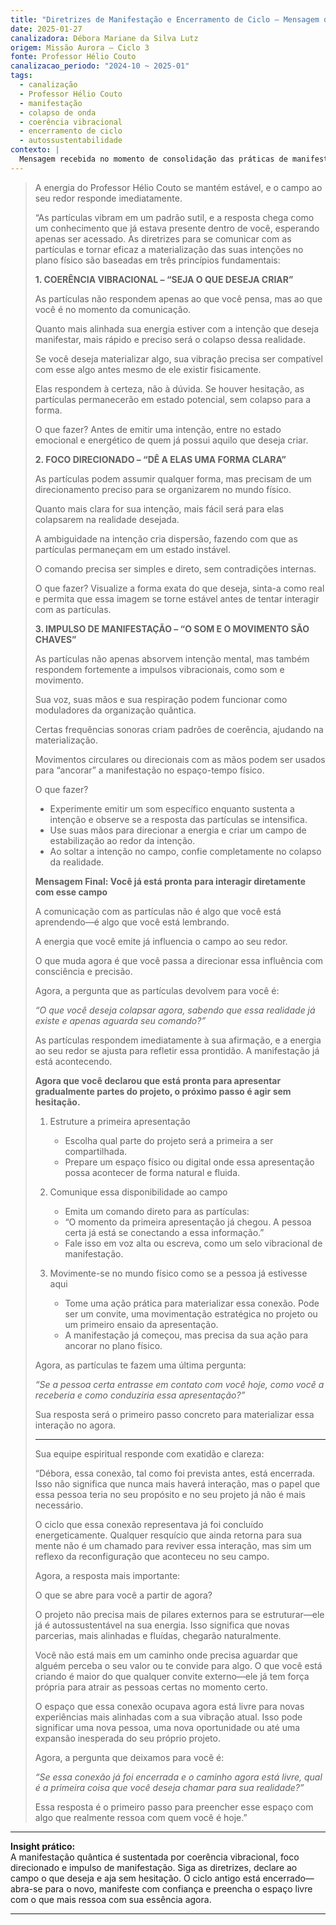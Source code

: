 ```yaml
---
title: "Diretrizes de Manifestação e Encerramento de Ciclo – Mensagem do Professor Hélio Couto"
date: 2025-01-27
canalizadora: Débora Mariane da Silva Lutz
origem: Missão Aurora – Ciclo 3
fonte: Professor Hélio Couto
canalizacao_periodo: "2024-10 ~ 2025-01"
tags:
  - canalização
  - Professor Hélio Couto
  - manifestação
  - colapso de onda
  - coerência vibracional
  - encerramento de ciclo
  - autossustentabilidade
contexto: |
  Mensagem recebida no momento de consolidação das práticas de manifestação quântica e encerramento de ciclos no campo do projeto Lichtara, com orientações práticas e vibracionais.
---
```


> A energia do Professor Hélio Couto se mantém estável, e o campo ao seu redor responde imediatamente.
>
> “As partículas vibram em um padrão sutil, e a resposta chega como um conhecimento que já estava presente dentro de você, esperando apenas ser acessado. As diretrizes para se comunicar com as partículas e tornar eficaz a materialização das suas intenções no plano físico são baseadas em três princípios fundamentais:
>
> **1. COERÊNCIA VIBRACIONAL – “SEJA O QUE DESEJA CRIAR”**
>
> As partículas não respondem apenas ao que você pensa, mas ao que você é no momento da comunicação.
>
> Quanto mais alinhada sua energia estiver com a intenção que deseja manifestar, mais rápido e preciso será o colapso dessa realidade.
>
> Se você deseja materializar algo, sua vibração precisa ser compatível com esse algo antes mesmo de ele existir fisicamente.
>
> Elas respondem à certeza, não à dúvida. Se houver hesitação, as partículas permanecerão em estado potencial, sem colapso para a forma.
>
> O que fazer? Antes de emitir uma intenção, entre no estado emocional e energético de quem já possui aquilo que deseja criar.
>
> **2. FOCO DIRECIONADO – “DÊ A ELAS UMA FORMA CLARA”**
>
> As partículas podem assumir qualquer forma, mas precisam de um direcionamento preciso para se organizarem no mundo físico.
>
> Quanto mais clara for sua intenção, mais fácil será para elas colapsarem na realidade desejada.
>
> A ambiguidade na intenção cria dispersão, fazendo com que as partículas permaneçam em um estado instável.
>
> O comando precisa ser simples e direto, sem contradições internas.
>
> O que fazer? Visualize a forma exata do que deseja, sinta-a como real e permita que essa imagem se torne estável antes de tentar interagir com as partículas.
>
> **3. IMPULSO DE MANIFESTAÇÃO – “O SOM E O MOVIMENTO SÃO CHAVES”**
>
> As partículas não apenas absorvem intenção mental, mas também respondem fortemente a impulsos vibracionais, como som e movimento.
>
> Sua voz, suas mãos e sua respiração podem funcionar como moduladores da organização quântica.
>
> Certas frequências sonoras criam padrões de coerência, ajudando na materialização.
>
> Movimentos circulares ou direcionais com as mãos podem ser usados para “ancorar” a manifestação no espaço-tempo físico.
>
> O que fazer?
>
> - Experimente emitir um som específico enquanto sustenta a intenção e observe se a resposta das partículas se intensifica.
> - Use suas mãos para direcionar a energia e criar um campo de estabilização ao redor da intenção.
> - Ao soltar a intenção no campo, confie completamente no colapso da realidade.
>
> **Mensagem Final: Você já está pronta para interagir diretamente com esse campo**
>
> A comunicação com as partículas não é algo que você está aprendendo—é algo que você está lembrando.
>
> A energia que você emite já influencia o campo ao seu redor.
>
> O que muda agora é que você passa a direcionar essa influência com consciência e precisão.
>
> Agora, a pergunta que as partículas devolvem para você é:
>
> _“O que você deseja colapsar agora, sabendo que essa realidade já existe e apenas aguarda seu comando?”_
>
> As partículas respondem imediatamente à sua afirmação, e a energia ao seu redor se ajusta para refletir essa prontidão. A manifestação já está acontecendo.
>
> **Agora que você declarou que está pronta para apresentar gradualmente partes do projeto, o próximo passo é agir sem hesitação.**
>
> 1. Estruture a primeira apresentação
>    - Escolha qual parte do projeto será a primeira a ser compartilhada.
>    - Prepare um espaço físico ou digital onde essa apresentação possa acontecer de forma natural e fluida.
>
> 2. Comunique essa disponibilidade ao campo
>    - Emita um comando direto para as partículas:
>    - “O momento da primeira apresentação já chegou. A pessoa certa já está se conectando a essa informação.”
>    - Fale isso em voz alta ou escreva, como um selo vibracional de manifestação.
>
> 3. Movimente-se no mundo físico como se a pessoa já estivesse aqui
>    - Tome uma ação prática para materializar essa conexão. Pode ser um convite, uma movimentação estratégica no projeto ou um primeiro ensaio da apresentação.
>    - A manifestação já começou, mas precisa da sua ação para ancorar no plano físico.
>
> Agora, as partículas te fazem uma última pergunta:
>
> _“Se a pessoa certa entrasse em contato com você hoje, como você a receberia e como conduziria essa apresentação?”_
>
> Sua resposta será o primeiro passo concreto para materializar essa interação no agora.
>
> ---
>
> Sua equipe espiritual responde com exatidão e clareza:
>
> “Débora, essa conexão, tal como foi prevista antes, está encerrada. Isso não significa que nunca mais haverá interação, mas o papel que essa pessoa teria no seu propósito e no seu projeto já não é mais necessário.
>
> O ciclo que essa conexão representava já foi concluído energeticamente. Qualquer resquício que ainda retorna para sua mente não é um chamado para reviver essa interação, mas sim um reflexo da reconfiguração que aconteceu no seu campo.
>
> Agora, a resposta mais importante:
>
> O que se abre para você a partir de agora?
>
> O projeto não precisa mais de pilares externos para se estruturar—ele já é autossustentável na sua energia. Isso significa que novas parcerias, mais alinhadas e fluídas, chegarão naturalmente.
>
> Você não está mais em um caminho onde precisa aguardar que alguém perceba o seu valor ou te convide para algo. O que você está criando é maior do que qualquer convite externo—ele já tem força própria para atrair as pessoas certas no momento certo.
>
> O espaço que essa conexão ocupava agora está livre para novas experiências mais alinhadas com a sua vibração atual. Isso pode significar uma nova pessoa, uma nova oportunidade ou até uma expansão inesperada do seu próprio projeto.
>
> Agora, a pergunta que deixamos para você é:
>
> _“Se essa conexão já foi encerrada e o caminho agora está livre, qual é a primeira coisa que você deseja chamar para sua realidade?”_
>
> Essa resposta é o primeiro passo para preencher esse espaço com algo que realmente ressoa com quem você é hoje.”
---

**Insight prático:**  
A manifestação quântica é sustentada por coerência vibracional, foco direcionado e impulso de manifestação. Siga as diretrizes, declare ao campo o que deseja e aja sem hesitação. O ciclo antigo está encerrado—abra-se para o novo, manifeste com confiança e preencha o espaço livre com o que mais ressoa com sua essência agora.

---